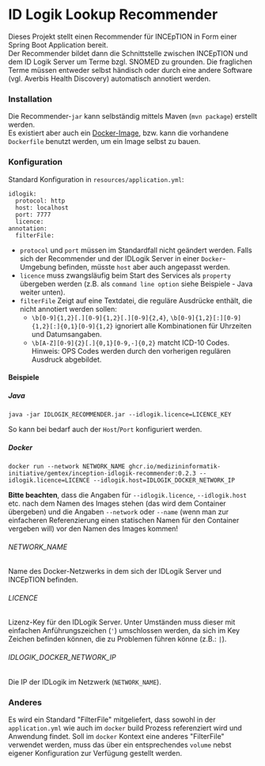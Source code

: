 # ID Logik Lookup Recommender

Dieses Projekt stellt einen Recommender für INCEpTION in Form einer Spring Boot Application bereit.  
Der Recommender bildet dann die Schnittstelle zwischen INCEpTION und dem ID Logik Server um Terme bzgl. SNOMED zu grounden.
Die fraglichen Terme müssen entweder selbst händisch oder durch eine andere Software (vgl. Averbis Health Discovery) automatisch annotiert werden.  

### Installation
Die Recommender-``jar`` kann selbständig mittels Maven (``mvn package``) erstellt werden.  
Es existiert aber auch ein [Docker-Image](https://github.com/medizininformatik-initiative/GeMTeX/pkgs/container/gemtex%2Finception-idlogik-recommender),
bzw. kann die vorhandene ``Dockerfile`` benutzt werden, um ein Image selbst zu bauen. 

### Konfiguration
Standard Konfiguration in `resources/application.yml`:
```
idlogik:
  protocol: http
  host: localhost
  port: 7777
  licence:
annotation:
  filterFile:
```
* ``protocol`` und ``port`` müssen im Standardfall nicht geändert werden. Falls sich der Recommender und der IDLogik Server in einer ``Docker``-Umgebung befinden, müsste `host` aber auch angepasst werden.
* ``licence`` muss zwangsläufig beim Start des Services als `property` übergeben werden (z.B. als ``command line option`` siehe Beispiele - Java weiter unten).  
* ``filterFile`` Zeigt auf eine Textdatei, die reguläre Ausdrücke enthält, die nicht annotiert werden sollen:  
  * ``\b[0-9]{1,2}[.][0-9]{1,2}[.][0-9]{2,4}``, ``\b[0-9]{1,2}[:][0-9]{1,2}[:]{0,1}[0-9]{1,2}`` ignoriert alle Kombinationen für Uhrzeiten und Datumsangaben.
  * ``\b[A-Z][0-9]{2}[.]{0,1}[0-9,-]{0,2}`` matcht ICD-10 Codes. Hinweis: OPS Codes werden 
  durch den vorherigen regulären Ausdruck abgebildet.

#### Beispiele
##### Java
```
java -jar IDLOGIK_RECOMMENDER.jar --idlogik.licence=LICENCE_KEY
```
So kann bei bedarf auch der ``Host``/``Port`` konfiguriert werden.
##### Docker
````
docker run --network NETWORK_NAME ghcr.io/medizininformatik-initiative/gemtex/inception-idlogik-recommender:0.2.3 --idlogik.licence=LICENCE --idlogik.host=IDLOGIK_DOCKER_NETWORK_IP
````
**Bitte beachten**, dass die Angaben für ``--idlogik.licence``, ``--idlogik.host`` etc. nach dem Namen des Images stehen (das wird dem Container übergeben) und die Angaben ``--network`` oder ``--name`` (wenn man zur einfacheren Referenzierung einen statischen Namen für den Container vergeben will) vor den Namen des Images kommen!

###### NETWORK_NAME
Name des Docker-Netzwerks in dem sich der IDLogik Server und INCEpTION befinden.

###### LICENCE
Lizenz-Key für den IDLogik Server.
Unter Umständen muss dieser mit einfachen Anführungszeichen (`'`) umschlossen werden, da sich im Key Zeichen befinden können, die zu Problemen führen könne (z.B.: `|`).

###### IDLOGIK_DOCKER_NETWORK_IP
Die IP der IDLogik im Netzwerk (``NETWORK_NAME``).

### Anderes
Es wird ein Standard "FilterFile" mitgeliefert, dass sowohl in der ``application.yml``
wie auch im ``docker`` build Prozess referenziert wird und Anwendung findet.
Soll im ``docker`` Kontext eine anderes "FilterFile" verwendet werden,
muss das über ein entsprechendes ``volume`` nebst eigener Konfiguration zur Verfügung gestellt werden.

